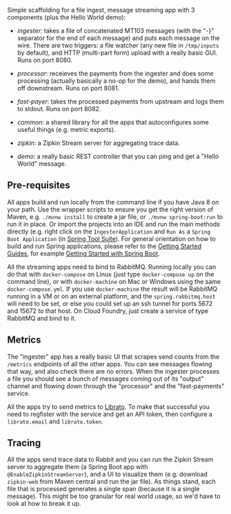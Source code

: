 Simple scaffolding for a file ingest, message streaming app with 3
components (plus the Hello World demo):

* _ingester_: takes a file of concatenated MT103 messages (with the
  "-}" separator for the end of each message) and puts each message on
  the wire. There are two triggers: a file watcher (any new file in
  `/tmp/inputs` by default), and HTTP (multi-part form) upload with a
  really basic GUI. Runs on port 8080.

* _processor_: receieves the payments from the ingester and does some
  processing (actually basically a no-op for the demo), and hands them
  off downstream. Runs on port 8081.

* _fast-payer_: takes the processed payments from upstream and logs
  them to stdout. Runs on port 8082.

* _common_: a shared library for all the apps that autoconfigures some
  useful things (e.g. metric exports).

* _zipkin_: a Zipkin Stream server for aggregating trace data.

* _demo_: a really basic REST controller that you can ping and get a
  "Hello World" message.

## Pre-requisites

All apps build and run locally from the command line if you have Java
8 on your path. Use the wrapper scripts to ensure you get the right
version of Maven, e.g. `./mvnw install` to create a jar file, or
`./mvnw spring-boot:run` to run it in place. Or import the projects
into an IDE and run the main methods directly (e.g. right click on the
`IngesterApplication` and `Run As` a `Spring Boot Application` (in
[Spring Tool Suite](https://spring.io/tools)). For general orientation
on how to build and run Spring applications, please refer to the
[Getting Started Guides](https://spring.io/guides), for example
[Getting Started with Spring Boot](https://spring.io/guides/gs/spring-boot/).

All the streaming apps need to bind to RabbitMQ. Running locally you
can do that with `docker-compose` on Linux (just type `docker-compose
up` on the command line), or with `docker-machine` on Mac or Windows
using the same `docker-compose.yml`. If you use `docker-machine` the
result will be RabbitMQ running in a VM or on an external platform,
and the `spring.rabbitmq.host` will need to be set, or else you could
set up an ssh tunnel for ports 5672 and 15672 to that host. On Cloud
Foundry, just create a service of type RabbitMQ and bind to it.

## Metrics

The "ingester" app has a really basic UI that scrapes send counts from
the `/metrics` endpoints of all the other apps. You can see messages
flowing that way, and also check there are no errors. When the
ingester processes a file you should see a bunch of messages coming
out of its "output" channel and flowing down through the "processor"
and the "fast-payments" service.

All the apps try to send metrics to
[Librato](https://www.librato.com). To make that successful you need
to regfister with the service and get an API token, then configure a
`librato.email` and `librato.token`.

## Tracing

All the apps send trace data to Rabbit and you can run the Zipkin
Stream server to aggregate them (a Spring Boot app with
`@EnableZipkinStreamServer`), and a UI to visualize them
(e.g. download `zipkin-web` from Maven central and run the jar
file). As things stand, each file that is processed generates a single
span (because it is a single message). This might be too granular for
real world usage, so we'd have to look at how to break it up.

